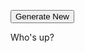 <html>
<body>

<button type="button" onclick="newChar()">Generate New</button>

<p id="character">Who's up?</p>

<script>

function newChar() { 
	document.getElementById("character").innerHTML = main()
}
</script>

</body>
</html>

